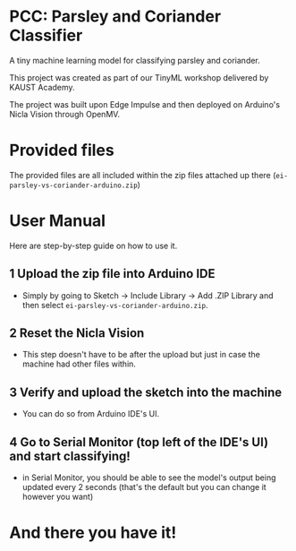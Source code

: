 # PCC: Parsley and Coriander Classifier
A tiny machine learning model for classifying parsley and coriander.

This project was created as part of our TinyML workshop delivered by KAUST Academy.

The project was built upon Edge Impulse and then deployed on Arduino's Nicla Vision through OpenMV.

# Provided files
The provided files are all included within the zip files attached up there (`ei-parsley-vs-coriander-arduino.zip`)


# User Manual
Here are step-by-step guide on how to use it.

## 1 Upload the zip file into Arduino IDE
- Simply by going to Sketch -> Include Library -> Add .ZIP Library and then select `ei-parsley-vs-coriander-arduino.zip`.

## 2 Reset the Nicla Vision
- This step doesn't have to be after the upload but just in case the machine had other files within.
  
## 3 Verify and upload the sketch into the machine
- You can do so from Arduino IDE's UI.

## 4 Go to Serial Monitor (top left of the IDE's UI) and start classifying!
- in Serial Monitor, you should be able to see the model's output being updated every 2 seconds (that's the default but you can change it however you want)

# And there you have it! 
